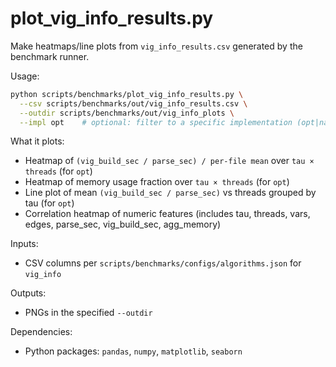 # plot_vig_info_results.py

Make heatmaps/line plots from `vig_info_results.csv` generated by the benchmark runner.

Usage:

```bash
python scripts/benchmarks/plot_vig_info_results.py \
  --csv scripts/benchmarks/out/vig_info_results.csv \
  --outdir scripts/benchmarks/out/vig_info_plots \
  --impl opt    # optional: filter to a specific implementation (opt|naive)
```

What it plots:

- Heatmap of `(vig_build_sec / parse_sec) / per-file mean` over `tau × threads` (for `opt`)
- Heatmap of memory usage fraction over `tau × threads` (for `opt`)
- Line plot of mean `(vig_build_sec / parse_sec)` vs threads grouped by tau (for `opt`)
- Correlation heatmap of numeric features (includes tau, threads, vars, edges, parse_sec, vig_build_sec, agg_memory)

Inputs:

- CSV columns per `scripts/benchmarks/configs/algorithms.json` for `vig_info`

Outputs:

- PNGs in the specified `--outdir`

Dependencies:

- Python packages: `pandas`, `numpy`, `matplotlib`, `seaborn`
